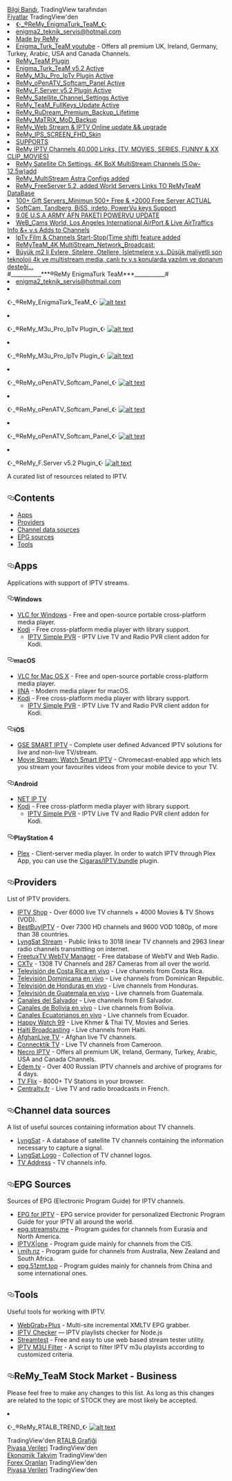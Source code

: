 
  
<!-- TradingView Widget BEGIN -->
<div class="tradingview-widget-container">
  <div class="tradingview-widget-container__widget"></div>
  <div class="tradingview-widget-copyright"><a href="https://tr.tradingview.com" rel="noopener" target="_blank"><span class="blue-text"> Bilgi Bandı</span></a>, TradingView tarafından</div>
  <script type="text/javascript" src="https://s3.tradingview.com/external-embedding/embed-widget-ticker-tape.js" async>
  {
  "symbols": [
    {
      "proName": "OANDA:SPX500USD",
      "title": "S&P 500"
    },
    {
      "proName": "OANDA:NAS100USD",
      "title": "Nasdaq 100"
    },
    {
      "proName": "FX_IDC:EURUSD",
      "title": "EUR/USD"
    },
    {
      "proName": "BITSTAMP:BTCUSD",
      "title": "BTC/USD"
    },
    {
      "proName": "BITSTAMP:ETHUSD",
      "title": "ETH/USD"
    },
    {
      "description": "EUR/TRY",
      "proName": "FX_IDC:EURTRY"
    },
    {
      "description": "USD/TRY",
      "proName": "FX_IDC:USDTRY"
    },
    {
      "description": "BIST:XU100",
      "proName": "BIST:XU100"
    },
    {
      "description": "BIST:XU030D1!",
      "proName": "BIST:XU030D1!"
    },
    {
      "description": "BIST:XU030DE1!",
      "proName": "BIST:XU030DE1!"
    }
  ],
  "colorTheme": "dark",
  "isTransparent": false,
  "displayMode": "adaptive",
  "locale": "tr"
}
  </script>
</div>
<!-- TradingView Widget END -->

<!-- TradingView Widget BEGIN -->
<div class="tradingview-widget-container">
  <div class="tradingview-widget-container__widget"></div>
  <div class="tradingview-widget-copyright"><a href="https://tr.tradingview.com" rel="noopener" target="_blank"><span class="blue-text">Fiyatlar</span></a> TradingView'den</div>
  <script type="text/javascript" src="https://s3.tradingview.com/external-embedding/embed-widget-tickers.js" async>
  {
  "symbols": [
    {
      "proName": "OANDA:SPX500USD",
      "title": "S&P 500"
    },
    {
      "proName": "OANDA:NAS100USD",
      "title": "Nasdaq 100"
    },
    {
      "proName": "FX_IDC:EURUSD",
      "title": "EUR/USD"
    },
    {
      "description": "USD/TRY",
      "proName": "FX:USDTRY"
    },
    {
      "description": "EUR/TRY",
      "proName": "FX:EURTRY"
    }
  ],
  "colorTheme": "dark",
  "isTransparent": false,
  "locale": "tr"
}
  </script>
</div>
<!-- TradingView Widget END -->

<li><a href="https://i.hizliresim.com/ohNlZP.jpg">☪️_®ReMy_EnigmaTurk_TeaM_☪️</a></li>
<li><a href="#mail">enigma2_teknik_servis@hotmail.com</a></li>
<li><a href="https://i.hizliresim.com/68S6cZ.jpg">Made by ReMy</a></li>
<li><a href="https://www.youtube.com/watch?v=cvkdGrSfMTc/" rel="nofollow">Enigma_Turk_TeaM youtube</a> - Offers all premium UK, Ireland, Germany, Turkey, Arabic, USA and Canada Channels.</li>
<li><a href="https://i.hizliresim.com/R02yIj.jpg" rel="nofollow">ReMy_TeaM Plugin</a>
<li><a href="https://i.hizliresim.com/R02yIj.jpg">Enigma_Turk_TeaM v5.2 Active</a></li>   
<li><a href="https://i.hizliresim.com/Avmd3e.jpg">ReMy_M3u_Pro_IpTv Plugin Active</a></li>
<li><a href="https://i.hizliresim.com/RF7ZGI.jpg">ReMy_oPenATV_Softcam_Panel Active</a></li>
<li><a href="https://i.hizliresim.com/Bdlcal.jpg">ReMy_F.Server v5.2 Plugin Active</a></li>
<li><a href="https://i.hizliresim.com/GAHaNw.jpg">ReMy_Satellite_Channel_Settings Active</a></li>
<li><a href="https://i.hizliresim.com/UZrLlq.jpg">ReMy_TeaM_FullKeys_Update Active</a></li>
<li><a href="https://i.hizliresim.com/aPyCug.jpg">ReMy_RuDream_Premium_Backup_Lifetime</a></li>
<li><a href="https://i.hizliresim.com/QFabHM.jpg">ReMy_MaTRiX_MoD_Backup</a></li>
<li><a href="https://i.hizliresim.com/SoUV3A.jpg">ReMy_Web Stream & IPTV Online update && upgrade</a></li>
<li><a href="https://i.hizliresim.com/crboPa.jpg">ReMy_IPS_SCREEN_FHD_Skin</a></li>
<li><a href="#SUPPORTS">SUPPORTS</a></li>
<li><a href="#SUPPORTS">ReMy IPTV Channels 40.000 Links, (TV, MOVIES, SERIES, FUNNY & XX CLIP_MOVIES)</a></li>
<li><a href="#SUPPORTS">ReMy Satellite Ch Settings, 4K BoX MultiStream Channels (5.0w-12.5w)add</a></li>
<li><a href="#SUPPORTS">ReMy_MultiStream Astra Configs added</a></li>
<li><a href="#SUPPORTS">ReMy_FreeServer 5.2, added World Servers Links TO  ReMyTeaM DataBase</a></li>
<li><a href="#SUPPORTS">100+ Gift Servers_Minimun 500+ Free &  +2000 Free Server ACTUAL</a></li>
<li><a href="#SUPPORTS">SoftCam, Tandberg, BiSS, irdeto, PowerVu keys Support</a></li>
<li><a href="#SUPPORTS">9.0E U.S.A ARMY AFN PAKETI POWERVU UPDATE</a></li>
<li><a href="#SUPPORTS">WeB_Cams World, Los Angeles International AirPort & Live AirTraffics Info &+ v.s Adds to Channels</a></li>
<li><a href="#SUPPORTS">IpTv Film & Channels Start-Stop(Time shift) feature added</a></li>
<li><a href="#SUPPORTS">ReMyTeaM_4K MultiStream_Network_Broadcast:
<li><a href="#SUPPORTS">Büyük m2 li Evlere, Sitelere, Otellere, İşletmelere v.s..Düşük maliyetli son teknoloji 4k ve multistream media, canlı tv v.s konularda yazılım ve donanım desteği...</a></li>
#___________***®ReMy EnigmaTurk TeaM***___________#
<li><a href="#mail">enigma2_teknik_servis@hotmail.com</a></li>

<li>
<p>☪️_®ReMy_EnigmaTurk_TeaM_☪️
<a target="_blank" rel="noopener noreferrer" href="https://i.hizliresim.com/R02yIj.jpg"><img src="https://i.hizliresim.com/R02yIj.jpg" alt="alt text" data-canonical-src="https://i.hizliresim.com/R02yIj.jpg" style="max-width:100%;"></a></p>
</li>

<li>
<p>☪️_®ReMy_M3u_Pro_IpTv Plugin_☪️
<a target="_blank" rel="noopener noreferrer" href="https://i.hizliresim.com/7UNhKW.jpg"><img src="https://i.hizliresim.com/7UNhKW.jpg" alt="alt text" data-canonical-src="https://i.hizliresim.com/7UNhKW.jpg" style="max-width:100%;"></a></p>
</li>

<li>
<p>☪️_®ReMy_M3u_Pro_IpTv Plugin_☪️
<a target="_blank" rel="noopener noreferrer" href="https://i.hizliresim.com/lmP3Gp.jpg"><img src="https://i.hizliresim.com/lmP3Gp.jpg" alt="alt text" data-canonical-src="https://i.hizliresim.com/lmP3Gp.jpg" style="max-width:100%;"></a></p>
</li>

<li>
<p>☪️_®ReMy_oPenATV_Softcam_Panel_☪️
<a target="_blank" rel="noopener noreferrer" href="https://i.hizliresim.com/dye5Eg.jpg"><img src="https://i.hizliresim.com/dye5Eg.jpg" alt="alt text" data-canonical-src="https://i.hizliresim.com/dye5Eg.jpg" style="max-width:100%;"></a></p>
</li>

<li>
<p>☪️_®ReMy_oPenATV_Softcam_Panel_☪️
<a target="_blank" rel="noopener noreferrer" href="https://i.hizliresim.com/53A3Mm.jpg"><img src="https://i.hizliresim.com/53A3Mm.jpg" alt="alt text" data-canonical-src="https://i.hizliresim.com/53A3Mm.jpg" style="max-width:100%;"></a></p>
</li>

<li>
<p>☪️_®ReMy_oPenATV_Softcam_Panel_☪️
<a target="_blank" rel="noopener noreferrer" href="https://i.hizliresim.com/sCp6Hx.jpg"><img src="https://i.hizliresim.com/sCp6Hx.jpg" alt="alt text" data-canonical-src="https://i.hizliresim.com/sCp6Hx.jpg" style="max-width:100%;"></a></p>
</li>

<li>
<p>☪️_®ReMy_F.Server v5.2 Plugin_☪️
<a target="_blank" rel="noopener noreferrer" href="https://i.hizliresim.com/yAg077.jpg"><img src="https://i.hizliresim.com/yAg077.jpg" alt="alt text" data-canonical-src="https://i.hizliresim.com/yAg077.jpg" style="max-width:100%;"></a></p>
</li>

<p>A curated list of resources related to IPTV.</p>
<h2><a id="user-content-contents" class="anchor" aria-hidden="true" href="#contents"><svg class="octicon octicon-link" viewBox="0 0 16 16" version="1.1" width="16" height="16" aria-hidden="true"><path fill-rule="evenodd" d="M4 9h1v1H4c-1.5 0-3-1.69-3-3.5S2.55 3 4 3h4c1.45 0 3 1.69 3 3.5 0 1.41-.91 2.72-2 3.25V8.59c.58-.45 1-1.27 1-2.09C10 5.22 8.98 4 8 4H4c-.98 0-2 1.22-2 2.5S3 9 4 9zm9-3h-1v1h1c1 0 2 1.22 2 2.5S13.98 12 13 12H9c-.98 0-2-1.22-2-2.5 0-.83.42-1.64 1-2.09V6.25c-1.09.53-2 1.84-2 3.25C6 11.31 7.55 13 9 13h4c1.45 0 3-1.69 3-3.5S14.5 6 13 6z"></path></svg></a>Contents</h2>
<ul>
<li><a href="#apps">Apps</a></li>
<li><a href="#providers">Providers</a></li>
<li><a href="#channel-data-sources">Channel data sources</a></li>
<li><a href="#epg-sources">EPG sources</a></li>
<li><a href="#tools">Tools</a></li>
</ul>
<h2><a id="user-content-apps" class="anchor" aria-hidden="true" href="#apps"><svg class="octicon octicon-link" viewBox="0 0 16 16" version="1.1" width="16" height="16" aria-hidden="true"><path fill-rule="evenodd" d="M4 9h1v1H4c-1.5 0-3-1.69-3-3.5S2.55 3 4 3h4c1.45 0 3 1.69 3 3.5 0 1.41-.91 2.72-2 3.25V8.59c.58-.45 1-1.27 1-2.09C10 5.22 8.98 4 8 4H4c-.98 0-2 1.22-2 2.5S3 9 4 9zm9-3h-1v1h1c1 0 2 1.22 2 2.5S13.98 12 13 12H9c-.98 0-2-1.22-2-2.5 0-.83.42-1.64 1-2.09V6.25c-1.09.53-2 1.84-2 3.25C6 11.31 7.55 13 9 13h4c1.45 0 3-1.69 3-3.5S14.5 6 13 6z"></path></svg></a>Apps</h2>
<p>Applications with support of IPTV streams.</p>
<h4><a id="user-content-windows" class="anchor" aria-hidden="true" href="#windows"><svg class="octicon octicon-link" viewBox="0 0 16 16" version="1.1" width="16" height="16" aria-hidden="true"><path fill-rule="evenodd" d="M4 9h1v1H4c-1.5 0-3-1.69-3-3.5S2.55 3 4 3h4c1.45 0 3 1.69 3 3.5 0 1.41-.91 2.72-2 3.25V8.59c.58-.45 1-1.27 1-2.09C10 5.22 8.98 4 8 4H4c-.98 0-2 1.22-2 2.5S3 9 4 9zm9-3h-1v1h1c1 0 2 1.22 2 2.5S13.98 12 13 12H9c-.98 0-2-1.22-2-2.5 0-.83.42-1.64 1-2.09V6.25c-1.09.53-2 1.84-2 3.25C6 11.31 7.55 13 9 13h4c1.45 0 3-1.69 3-3.5S14.5 6 13 6z"></path></svg></a>Windows</h4>
<ul>
<li><a href="https://www.videolan.org/vlc/download-windows.html" rel="nofollow">VLC for Windows</a> - Free and open-source portable cross-platform media player.</li>
<li><a href="https://kodi.tv/" rel="nofollow">Kodi</a> - Free cross-platform media player with library support.
<ul>
<li><a href="https://kodi.tv/addon/pvr-client/pvr-iptv-simple-client" rel="nofollow">IPTV Simple PVR</a> - IPTV Live TV and Radio PVR client addon for Kodi.</li>
</ul>
</li>
</ul>
<h4><a id="user-content-macos" class="anchor" aria-hidden="true" href="#macos"><svg class="octicon octicon-link" viewBox="0 0 16 16" version="1.1" width="16" height="16" aria-hidden="true"><path fill-rule="evenodd" d="M4 9h1v1H4c-1.5 0-3-1.69-3-3.5S2.55 3 4 3h4c1.45 0 3 1.69 3 3.5 0 1.41-.91 2.72-2 3.25V8.59c.58-.45 1-1.27 1-2.09C10 5.22 8.98 4 8 4H4c-.98 0-2 1.22-2 2.5S3 9 4 9zm9-3h-1v1h1c1 0 2 1.22 2 2.5S13.98 12 13 12H9c-.98 0-2-1.22-2-2.5 0-.83.42-1.64 1-2.09V6.25c-1.09.53-2 1.84-2 3.25C6 11.31 7.55 13 9 13h4c1.45 0 3-1.69 3-3.5S14.5 6 13 6z"></path></svg></a>macOS</h4>
<ul>
<li><a href="https://www.videolan.org/vlc/download-macosx.html" rel="nofollow">VLC for Mac OS X</a> - Free and open-source portable cross-platform media player.</li>
<li><a href="https://iina.io/" rel="nofollow">IINA</a> - Modern media player for macOS.</li>
<li><a href="https://kodi.tv/" rel="nofollow">Kodi</a> - Free cross-platform media player with library support.
<ul>
<li><a href="https://kodi.tv/addon/pvr-client/pvr-iptv-simple-client" rel="nofollow">IPTV Simple PVR</a> - IPTV Live TV and Radio PVR client addon for Kodi.</li>
</ul>
</li>
</ul>
<h4><a id="user-content-ios" class="anchor" aria-hidden="true" href="#ios"><svg class="octicon octicon-link" viewBox="0 0 16 16" version="1.1" width="16" height="16" aria-hidden="true"><path fill-rule="evenodd" d="M4 9h1v1H4c-1.5 0-3-1.69-3-3.5S2.55 3 4 3h4c1.45 0 3 1.69 3 3.5 0 1.41-.91 2.72-2 3.25V8.59c.58-.45 1-1.27 1-2.09C10 5.22 8.98 4 8 4H4c-.98 0-2 1.22-2 2.5S3 9 4 9zm9-3h-1v1h1c1 0 2 1.22 2 2.5S13.98 12 13 12H9c-.98 0-2-1.22-2-2.5 0-.83.42-1.64 1-2.09V6.25c-1.09.53-2 1.84-2 3.25C6 11.31 7.55 13 9 13h4c1.45 0 3-1.69 3-3.5S14.5 6 13 6z"></path></svg></a>iOS</h4>
<ul>
<li><a href="https://apps.apple.com/us/app/gse-smart-iptv/id1028734023" rel="nofollow">GSE SMART IPTV</a> - Complete user defined Advanced IPTV solutions for live and non-live TV/stream.</li>
<li><a href="https://apps.apple.com/us/app/movie-stream-ip-tv-films/id1450912244" rel="nofollow">Movie Stream: Watch Smart IPTV</a> - Chromecast-enabled app which lets you stream your favourites videos from your mobile device to your TV.</li>
</ul>
<h4><a id="user-content-android" class="anchor" aria-hidden="true" href="#android"><svg class="octicon octicon-link" viewBox="0 0 16 16" version="1.1" width="16" height="16" aria-hidden="true"><path fill-rule="evenodd" d="M4 9h1v1H4c-1.5 0-3-1.69-3-3.5S2.55 3 4 3h4c1.45 0 3 1.69 3 3.5 0 1.41-.91 2.72-2 3.25V8.59c.58-.45 1-1.27 1-2.09C10 5.22 8.98 4 8 4H4c-.98 0-2 1.22-2 2.5S3 9 4 9zm9-3h-1v1h1c1 0 2 1.22 2 2.5S13.98 12 13 12H9c-.98 0-2-1.22-2-2.5 0-.83.42-1.64 1-2.09V6.25c-1.09.53-2 1.84-2 3.25C6 11.31 7.55 13 9 13h4c1.45 0 3-1.69 3-3.5S14.5 6 13 6z"></path></svg></a>Android</h4>
<ul>
<li><a href="https://play.google.com/store/apps/details?id=com.dnamedya.netiptv" rel="nofollow">NET IP TV</a></li>
<li><a href="https://play.google.com/store/apps/details?id=org.xbmc.kodi" rel="nofollow">Kodi</a> - Free cross-platform media player with library support.
<ul>
<li><a href="https://kodi.tv/addon/pvr-client/pvr-iptv-simple-client" rel="nofollow">IPTV Simple PVR</a> - IPTV Live TV and Radio PVR client addon for Kodi.</li>
</ul>
</li>
</ul>
<h4><a id="user-content-playstation-4" class="anchor" aria-hidden="true" href="#playstation-4"><svg class="octicon octicon-link" viewBox="0 0 16 16" version="1.1" width="16" height="16" aria-hidden="true"><path fill-rule="evenodd" d="M4 9h1v1H4c-1.5 0-3-1.69-3-3.5S2.55 3 4 3h4c1.45 0 3 1.69 3 3.5 0 1.41-.91 2.72-2 3.25V8.59c.58-.45 1-1.27 1-2.09C10 5.22 8.98 4 8 4H4c-.98 0-2 1.22-2 2.5S3 9 4 9zm9-3h-1v1h1c1 0 2 1.22 2 2.5S13.98 12 13 12H9c-.98 0-2-1.22-2-2.5 0-.83.42-1.64 1-2.09V6.25c-1.09.53-2 1.84-2 3.25C6 11.31 7.55 13 9 13h4c1.45 0 3-1.69 3-3.5S14.5 6 13 6z"></path></svg></a>PlayStation 4</h4>
<ul>
<li><a href="https://www.plex.tv/apps-devices/#modal-devices-playstation-4" rel="nofollow">Plex</a> - Client-server media player. In order to watch IPTV through Plex App, you can use the <a href="https://github.com/Cigaras/IPTV.bundle">Cigaras/IPTV.bundle</a> plugin.</li>
</ul>
<h2><a id="user-content-providers" class="anchor" aria-hidden="true" href="#providers"><svg class="octicon octicon-link" viewBox="0 0 16 16" version="1.1" width="16" height="16" aria-hidden="true"><path fill-rule="evenodd" d="M4 9h1v1H4c-1.5 0-3-1.69-3-3.5S2.55 3 4 3h4c1.45 0 3 1.69 3 3.5 0 1.41-.91 2.72-2 3.25V8.59c.58-.45 1-1.27 1-2.09C10 5.22 8.98 4 8 4H4c-.98 0-2 1.22-2 2.5S3 9 4 9zm9-3h-1v1h1c1 0 2 1.22 2 2.5S13.98 12 13 12H9c-.98 0-2-1.22-2-2.5 0-.83.42-1.64 1-2.09V6.25c-1.09.53-2 1.84-2 3.25C6 11.31 7.55 13 9 13h4c1.45 0 3-1.69 3-3.5S14.5 6 13 6z"></path></svg></a>Providers</h2>
<p>List of IPTV providers.</p>
<ul>
<li><a href="https://iptv.shop/" rel="nofollow">IPTV Shop</a> - Over 6000 live TV channels + 4000 Movies &amp; TV Shows (VOD).</li>
<li><a href="https://bestbuyiptv.com/" rel="nofollow">BestBuyIPTV</a> - Over 7300 HD channels and 9600 VOD 1080p, of more than 38 countries.</li>
<li><a href="http://www.lyngsat-stream.com/" rel="nofollow">LyngSat Stream</a> - Public links to 3018 linear TV channels and 2963 linear radio channels transmitting on internet.</li>
<li><a href="http://database.freetuxtv.net/site/index" rel="nofollow">FreetuxTV WebTV Manager</a> - Free database of WebTV and Web Radio.</li>
<li><a href="http://www.cxtvlive.com/" rel="nofollow">CXTv</a> - 1308 TV Channels and 287 Cameras from all over the world.</li>
<li><a href="http://www.costaricaenvivo.net/" rel="nofollow">Televisión de Costa Rica en vivo</a> - Live channels from Costa Rica.</li>
<li><a href="http://www.televisiondominicanaenvivo.com/" rel="nofollow">Televisión Dominicana en vivo</a> - Live channels from Dominican Republic.</li>
<li><a href="http://www.canalesdehondurasenvivo.com/" rel="nofollow">Televisión de Honduras en vivo</a> - Live channels from Honduras.</li>
<li><a href="https://www.guatemalaenvivo.net/" rel="nofollow">Televisión de Guatemala en vivo</a> - Live channels from Guatemala.</li>
<li><a href="http://www.canalesdelsalvadorenvivo.com/" rel="nofollow">Canales del Salvador</a> - Live channels from El Salvador.</li>
<li><a href="http://www.canalesbolivianosenvivo.com/" rel="nofollow">Canales de Bolivia en vivo</a> - Live channels from Bolivia.</li>
<li><a href="https://www.canalesecuatorianosenvivo.com/" rel="nofollow">Canales Ecuatorianos en vivo</a> - Live channels from Ecuador.</li>
<li><a href="https://happywatch99.com/" rel="nofollow">Happy Watch 99</a> - Live Khmer &amp; Thai TV, Movies and Series.</li>
<li><a href="https://hbiptv.com/" rel="nofollow">Haiti Broadcasting</a> - Live channels from Haiti.</li>
<li><a href="http://www.afghanlive.tv/" rel="nofollow">AfghanLive TV</a> - Afghan live TV channels.</li>
<li><a href="http://connectik.tv/" rel="nofollow">Connecktik TV</a> - Live TV channels from Cameroon.</li>
<li><a href="https://necroiptv.com/" rel="nofollow">Necro IPTV</a> - Offers all premium UK, Ireland, Germany, Turkey, Arabic, USA and Canada Channels.</li>
<li><a href="https://edem.tv/" rel="nofollow">Edem.tv</a> - Over 400 Russian IPTV channels and archive of programs for 4 days.</li>
<li><a href="https://tvflix.co/" rel="nofollow">TV Flix</a> - 8000+ TV Stations in your browser.</li>
<li><a href="http://www.centraltv.fr/" rel="nofollow">Centraltv.fr</a> - Live TV and radio broadcasts in French.</li>
</ul>
<h2><a id="user-content-channel-data-sources" class="anchor" aria-hidden="true" href="#channel-data-sources"><svg class="octicon octicon-link" viewBox="0 0 16 16" version="1.1" width="16" height="16" aria-hidden="true"><path fill-rule="evenodd" d="M4 9h1v1H4c-1.5 0-3-1.69-3-3.5S2.55 3 4 3h4c1.45 0 3 1.69 3 3.5 0 1.41-.91 2.72-2 3.25V8.59c.58-.45 1-1.27 1-2.09C10 5.22 8.98 4 8 4H4c-.98 0-2 1.22-2 2.5S3 9 4 9zm9-3h-1v1h1c1 0 2 1.22 2 2.5S13.98 12 13 12H9c-.98 0-2-1.22-2-2.5 0-.83.42-1.64 1-2.09V6.25c-1.09.53-2 1.84-2 3.25C6 11.31 7.55 13 9 13h4c1.45 0 3-1.69 3-3.5S14.5 6 13 6z"></path></svg></a>Channel data sources</h2>
<p>A list of useful sources containing information about TV channels.</p>
<ul>
<li><a href="https://www.lyngsat.com/" rel="nofollow">LyngSat</a> - A database of satellite TV channels containing the information necessary to capture a signal.</li>
<li><a href="https://www.lyngsat-logo.com/" rel="nofollow">LyngSat Logo</a> - Collection of TV channel logos.</li>
<li><a href="http://www.tv-address.com/" rel="nofollow">TV Address</a> - TV channels info.</li>
</ul>
<h2><a id="user-content-epg-sources" class="anchor" aria-hidden="true" href="#epg-sources"><svg class="octicon octicon-link" viewBox="0 0 16 16" version="1.1" width="16" height="16" aria-hidden="true"><path fill-rule="evenodd" d="M4 9h1v1H4c-1.5 0-3-1.69-3-3.5S2.55 3 4 3h4c1.45 0 3 1.69 3 3.5 0 1.41-.91 2.72-2 3.25V8.59c.58-.45 1-1.27 1-2.09C10 5.22 8.98 4 8 4H4c-.98 0-2 1.22-2 2.5S3 9 4 9zm9-3h-1v1h1c1 0 2 1.22 2 2.5S13.98 12 13 12H9c-.98 0-2-1.22-2-2.5 0-.83.42-1.64 1-2.09V6.25c-1.09.53-2 1.84-2 3.25C6 11.31 7.55 13 9 13h4c1.45 0 3-1.69 3-3.5S14.5 6 13 6z"></path></svg></a>EPG Sources</h2>
<p>Sources of EPG (Electronic Program Guide) for IPTV channels.</p>
<ul>
<li><a href="https://www.iptv-epg.com/" rel="nofollow">EPG for IPTV</a> - EPG service provider for personalized Electronic Program Guide for your IPTV all around the world.</li>
<li><a href="http://epg.streamstv.me/epg/" rel="nofollow">epg.streamstv.me</a> - Program guides for channels from Eurasia and North America.</li>
<li><a href="https://iptvx.one/viewtopic.php?f=12&amp;t=4&amp;sid=5d7f43099b396af229d5961ec746fc14" rel="nofollow">IPTVX|one</a> - Program guide mainly for channels from the CIS.</li>
<li><a href="http://i.mjh.nz/" rel="nofollow">i.mjh.nz</a> - Program guide for channels from Australia, New Zealand and South Africa.</li>
<li><a href="http://epg.51zmt.top:8000/" rel="nofollow">epg.51zmt.top</a> - Program guides mainly for channels from China and some international ones.</li>
</ul>
<h2><a id="user-content-tools" class="anchor" aria-hidden="true" href="#tools"><svg class="octicon octicon-link" viewBox="0 0 16 16" version="1.1" width="16" height="16" aria-hidden="true"><path fill-rule="evenodd" d="M4 9h1v1H4c-1.5 0-3-1.69-3-3.5S2.55 3 4 3h4c1.45 0 3 1.69 3 3.5 0 1.41-.91 2.72-2 3.25V8.59c.58-.45 1-1.27 1-2.09C10 5.22 8.98 4 8 4H4c-.98 0-2 1.22-2 2.5S3 9 4 9zm9-3h-1v1h1c1 0 2 1.22 2 2.5S13.98 12 13 12H9c-.98 0-2-1.22-2-2.5 0-.83.42-1.64 1-2.09V6.25c-1.09.53-2 1.84-2 3.25C6 11.31 7.55 13 9 13h4c1.45 0 3-1.69 3-3.5S14.5 6 13 6z"></path></svg></a>Tools</h2>
<p>Useful tools for working with IPTV.</p>
<ul>
<li><a href="http://www.webgrabplus.com/" rel="nofollow">WebGrab+Plus</a> - Multi-site incremental XMLTV EPG grabber.</li>
<li><a href="https://www.npmjs.com/package/iptv-checker" rel="nofollow">IPTV Checker</a> — IPTV playlists checker for Node.js</li>
<li><a href="https://streamtest.in/" rel="nofollow">Streamtest</a> - Free and easy to use web based stream tester utility.</li>
<li><a href="https://github.com/huxuan/iptv-m3u-filter">IPTV M3U Filter</a> - A script to filter IPTV m3u playlists according to customized criteria.</li>



</ul>
<h2><a id="user-content-contribution" class="anchor" aria-hidden="true" href="#contribution"><svg class="octicon octicon-link" viewBox="0 0 16 16" version="1.1" width="16" height="16" aria-hidden="true"><path fill-rule="evenodd" d="M4 9h1v1H4c-1.5 0-3-1.69-3-3.5S2.55 3 4 3h4c1.45 0 3 1.69 3 3.5 0 1.41-.91 2.72-2 3.25V8.59c.58-.45 1-1.27 1-2.09C10 5.22 8.98 4 8 4H4c-.98 0-2 1.22-2 2.5S3 9 4 9zm9-3h-1v1h1c1 0 2 1.22 2 2.5S13.98 12 13 12H9c-.98 0-2-1.22-2-2.5 0-.83.42-1.64 1-2.09V6.25c-1.09.53-2 1.84-2 3.25C6 11.31 7.55 13 9 13h4c1.45 0 3-1.69 3-3.5S14.5 6 13 6z"></path></svg></a>ReMy_TeaM Stock Market - Business</h2>
<p>Please feel free to make any changes to this list. As long as this 
changes are related to the topic of STOCK they are most likely be 
accepted.</p>


<li>
<p>☪️_®ReMy_RTALB_TREND_☪️
<a target="_blank" rel="noopener noreferrer" href="https://i.hizliresim.com/v3TTje.png"><img src="https://i.hizliresim.com/v3TTje.png" alt="alt text" data-canonical-src="https://i.hizliresim.com/v3TTje.png" style="max-width:100%;"></a></p>
</li>

<!-- TradingView Widget BEGIN -->
<div class="tradingview-widget-container">
  <div id="tradingview_fd841"></div>
  <div class="tradingview-widget-copyright">TradingView'den <a href="https://tr.tradingview.com/symbols/BIST-RTALB/" rel="noopener" target="_blank"><span class="blue-text">RTALB Grafiği</span></a></div>
  <script type="text/javascript" src="https://s3.tradingview.com/tv.js"></script>
  <script type="text/javascript">
  new TradingView.widget(
  {
  "width": 980,
  "height": 610,
  "symbol": "BIST:RTALB",
  "interval": "1",
  "timezone": "Europe/Istanbul",
  "theme": "dark",
  "style": "1",
  "locale": "tr",
  "toolbar_bg": "#f1f3f6",
  "enable_publishing": false,
  "allow_symbol_change": true,
  "details": true,
  "hotlist": true,
  "calendar": true,
  "container_id": "tradingview_fd841"
}
  );
  </script>
</div>
<!-- TradingView Widget END -->

<!-- TradingView Widget BEGIN -->
<div class="tradingview-widget-container">
  <div class="tradingview-widget-container__widget"></div>
  <div class="tradingview-widget-copyright"><a href="https://tr.tradingview.com" rel="noopener" target="_blank"><span class="blue-text">Piyasa Verileri</span></a> TradingView'den</div>
  <script type="text/javascript" src="https://s3.tradingview.com/external-embedding/embed-widget-market-quotes.js" async>
  {
  "width": 770,
  "height": 450,
  "symbolsGroups": [
    {
      "name": "Indices",
      "originalName": "Indices",
      "symbols": [
        {
          "name": "OANDA:SPX500USD",
          "displayName": "S&P 500"
        },
        {
          "name": "OANDA:NAS100USD",
          "displayName": "Nasdaq 100"
        },
        {
          "name": "FOREXCOM:DJI",
          "displayName": "Dow 30"
        },
        {
          "name": "INDEX:NKY",
          "displayName": "Nikkei 225"
        },
        {
          "name": "INDEX:DEU30",
          "displayName": "DAX Index"
        },
        {
          "name": "OANDA:UK100GBP",
          "displayName": "FTSE 100"
        }
      ]
    },
    {
      "name": "Commodities",
      "originalName": "Commodities",
      "symbols": [
        {
          "name": "CME_MINI:ES1!",
          "displayName": "E-Mini S&P"
        },
        {
          "name": "CME:6E1!",
          "displayName": "Euro"
        },
        {
          "name": "COMEX:GC1!",
          "displayName": "Gold"
        },
        {
          "name": "NYMEX:CL1!",
          "displayName": "Crude Oil"
        },
        {
          "name": "NYMEX:NG1!",
          "displayName": "Natural Gas"
        },
        {
          "name": "CBOT:ZC1!",
          "displayName": "Corn"
        }
      ]
    },
    {
      "name": "Bonds",
      "originalName": "Bonds",
      "symbols": [
        {
          "name": "CME:GE1!",
          "displayName": "Eurodollar"
        },
        {
          "name": "CBOT:ZB1!",
          "displayName": "T-Bond"
        },
        {
          "name": "CBOT:UB1!",
          "displayName": "Ultra T-Bond"
        },
        {
          "name": "EUREX:FGBL1!",
          "displayName": "Euro Bund"
        },
        {
          "name": "EUREX:FBTP1!",
          "displayName": "Euro BTP"
        },
        {
          "name": "EUREX:FGBM1!",
          "displayName": "Euro BOBL"
        }
      ]
    },
    {
      "name": "Forex",
      "originalName": "Forex",
      "symbols": [
        {
          "name": "FX:EURUSD"
        },
        {
          "name": "FX:GBPUSD"
        },
        {
          "name": "FX:USDJPY"
        },
        {
          "name": "FX:USDCHF"
        },
        {
          "name": "FX:AUDUSD"
        },
        {
          "name": "FX:USDCAD"
        }
      ]
    }
  ],
  "colorTheme": "dark",
  "isTransparent": false,
  "locale": "tr"
}
  </script>
</div>
<!-- TradingView Widget END -->

<!-- TradingView Widget BEGIN -->
<div class="tradingview-widget-container">
  <div class="tradingview-widget-container__widget"></div>
  <div class="tradingview-widget-copyright"><a href="https://tr.tradingview.com/markets/currencies/economic-calendar/" rel="noopener" target="_blank"><span class="blue-text">Ekonomik Takvim</span></a> TradingView'den</div>
  <script type="text/javascript" src="https://s3.tradingview.com/external-embedding/embed-widget-events.js" async>
  {
  "colorTheme": "dark",
  "isTransparent": false,
  "width": "510",
  "height": "600",
  "locale": "tr",
  "importanceFilter": "-1,0,1",
  "currencyFilter": "TRL"
}
  </script>
</div>
<!-- TradingView Widget END -->

<!-- TradingView Widget BEGIN -->
<div class="tradingview-widget-container">
  <div class="tradingview-widget-container__widget"></div>
  <div class="tradingview-widget-copyright"><a href="https://tr.tradingview.com/markets/currencies/forex-cross-rates/" rel="noopener" target="_blank"><span class="blue-text">Forex Oranları</span></a> TradingView'den</div>
  <script type="text/javascript" src="https://s3.tradingview.com/external-embedding/embed-widget-forex-cross-rates.js" async>
  {
  "width": "770",
  "height": "400",
  "currencies": [
    "TRY",
    "EUR",
    "USD",
    "JPY",
    "GBP",
    "CHF",
    "AUD",
    "CAD",
    "NZD",
    "CNY",
    "SEK",
    "NOK",
    "DKK",
    "ZAR",
    "HKD",
    "SGD",
    "THB"
  ],
  "isTransparent": false,
  "colorTheme": "dark",
  "locale": "tr"
}
  </script>
</div>
<!-- TradingView Widget END -->

<!-- TradingView Widget BEGIN -->
<div class="tradingview-widget-container">
  <div class="tradingview-widget-container__widget"></div>
  <div class="tradingview-widget-copyright"><a href="https://tr.tradingview.com" rel="noopener" target="_blank"><span class="blue-text">Piyasa Verileri</span></a> TradingView'den</div>
  <script type="text/javascript" src="https://s3.tradingview.com/external-embedding/embed-widget-market-overview.js" async>
  {
  "colorTheme": "dark",
  "dateRange": "1d",
  "showChart": true,
  "locale": "tr",
  "largeChartUrl": "",
  "isTransparent": false,
  "width": "400",
  "height": "660",
  "plotLineColorGrowing": "rgba(25, 118, 210, 1)",
  "plotLineColorFalling": "rgba(25, 118, 210, 1)",
  "gridLineColor": "rgba(42, 46, 57, 1)",
  "scaleFontColor": "rgba(120, 123, 134, 1)",
  "belowLineFillColorGrowing": "rgba(33, 150, 243, 0.12)",
  "belowLineFillColorFalling": "rgba(33, 150, 243, 0.12)",
  "symbolActiveColor": "rgba(33, 150, 243, 0.12)",
  "tabs": [
    {
      "title": "Indices",
      "symbols": [
        {
          "s": "BIST:XU100",
          "d": "BIST:XU100"
        },
        {
          "s": "BIST:XU030",
          "d": "BIST:XU030"
        },
        {
          "s": "BIST:XBANK",
          "d": "BIST:XBANK"
        },
        {
          "s": "BIST:XUSIN",
          "d": "BIST:XUSINAI"
        },
        {
          "s": "BIST:XUTEK",
          "d": "BIST:XUTEKNOLOJI"
        },
        {
          "s": "BIST:XBLSM",
          "d": "BIST:XBLSM"
        },
        {
          "s": "BIST:XILTM",
          "d": "BIST:XILETISIM"
        },
        {
          "s": "BIST:XGIDA",
          "d": "BIST:XGIDA"
        },
        {
          "s": "BIST:XELKT",
          "d": "BIST:XELKTRIK"
        },
        {
          "s": "BIST:XUMAL",
          "d": "BIST:XUMALI"
        },
        {
          "s": "BIST:XUHIZ",
          "d": "BIST:XUHIZMET"
        },
        {
          "s": "BIST:XMADN",
          "d": "BIST:XMADEN"
        },
        {
          "s": "BIST:XHOLD",
          "d": "BIST:XHOLDING&YATIRIM"
        }
      ],
      "originalTitle": "Indices"
    },
    {
      "title": "Commodities",
      "symbols": [
        {
          "s": "CME_MINI:ES1!",
          "d": "E-Mini S&P"
        },
        {
          "s": "CME:6E1!",
          "d": "Euro"
        },
        {
          "s": "COMEX:GC1!",
          "d": "Gold"
        },
        {
          "s": "NYMEX:CL1!",
          "d": "Crude Oil"
        },
        {
          "s": "NYMEX:NG1!",
          "d": "Natural Gas"
        },
        {
          "s": "CBOT:ZC1!",
          "d": "Corn"
        }
      ],
      "originalTitle": "Commodities"
    },
    {
      "title": "Bonds",
      "symbols": [
        {
          "s": "CME:GE1!",
          "d": "Eurodollar"
        },
        {
          "s": "CBOT:ZB1!",
          "d": "T-Bond"
        },
        {
          "s": "CBOT:UB1!",
          "d": "Ultra T-Bond"
        },
        {
          "s": "EUREX:FGBL1!",
          "d": "Euro Bund"
        },
        {
          "s": "EUREX:FBTP1!",
          "d": "Euro BTP"
        },
        {
          "s": "EUREX:FGBM1!",
          "d": "Euro BOBL"
        }
      ],
      "originalTitle": "Bonds"
    },
    {
      "title": "Forex",
      "symbols": [
        {
          "s": "FX:EURUSD"
        },
        {
          "s": "FX:GBPUSD"
        },
        {
          "s": "FX:USDJPY"
        },
        {
          "s": "FX:USDCHF"
        },
        {
          "s": "FX:AUDUSD"
        },
        {
          "s": "FX:USDCAD"
        }
      ],
      "originalTitle": "Forex"
    }
  ]
}
  </script>
</div>
<!-- TradingView Widget END -->
